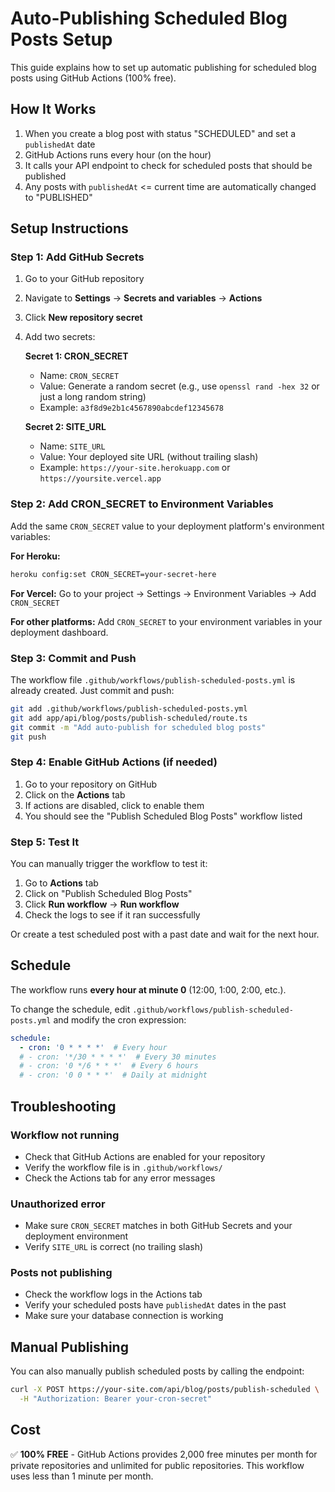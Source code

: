 # Auto-Publishing Scheduled Blog Posts Setup

This guide explains how to set up automatic publishing for scheduled blog posts using GitHub Actions (100% free).

## How It Works

1. When you create a blog post with status "SCHEDULED" and set a `publishedAt` date
2. GitHub Actions runs every hour (on the hour)
3. It calls your API endpoint to check for scheduled posts that should be published
4. Any posts with `publishedAt` <= current time are automatically changed to "PUBLISHED"

## Setup Instructions

### Step 1: Add GitHub Secrets

1. Go to your GitHub repository
2. Navigate to **Settings** → **Secrets and variables** → **Actions**
3. Click **New repository secret**
4. Add two secrets:

   **Secret 1: CRON_SECRET**
   - Name: `CRON_SECRET`
   - Value: Generate a random secret (e.g., use `openssl rand -hex 32` or just a long random string)
   - Example: `a3f8d9e2b1c4567890abcdef12345678`

   **Secret 2: SITE_URL**
   - Name: `SITE_URL`
   - Value: Your deployed site URL (without trailing slash)
   - Example: `https://your-site.herokuapp.com` or `https://yoursite.vercel.app`

### Step 2: Add CRON_SECRET to Environment Variables

Add the same `CRON_SECRET` value to your deployment platform's environment variables:

**For Heroku:**
```bash
heroku config:set CRON_SECRET=your-secret-here
```

**For Vercel:**
Go to your project → Settings → Environment Variables → Add `CRON_SECRET`

**For other platforms:**
Add `CRON_SECRET` to your environment variables in your deployment dashboard.

### Step 3: Commit and Push

The workflow file `.github/workflows/publish-scheduled-posts.yml` is already created. Just commit and push:

```bash
git add .github/workflows/publish-scheduled-posts.yml
git add app/api/blog/posts/publish-scheduled/route.ts
git commit -m "Add auto-publish for scheduled blog posts"
git push
```

### Step 4: Enable GitHub Actions (if needed)

1. Go to your repository on GitHub
2. Click on the **Actions** tab
3. If actions are disabled, click to enable them
4. You should see the "Publish Scheduled Blog Posts" workflow listed

### Step 5: Test It

You can manually trigger the workflow to test it:

1. Go to **Actions** tab
2. Click on "Publish Scheduled Blog Posts"
3. Click **Run workflow** → **Run workflow**
4. Check the logs to see if it ran successfully

Or create a test scheduled post with a past date and wait for the next hour.

## Schedule

The workflow runs **every hour at minute 0** (12:00, 1:00, 2:00, etc.).

To change the schedule, edit `.github/workflows/publish-scheduled-posts.yml` and modify the cron expression:

```yaml
schedule:
  - cron: '0 * * * *'  # Every hour
  # - cron: '*/30 * * * *'  # Every 30 minutes
  # - cron: '0 */6 * * *'  # Every 6 hours
  # - cron: '0 0 * * *'  # Daily at midnight
```

## Troubleshooting

### Workflow not running
- Check that GitHub Actions are enabled for your repository
- Verify the workflow file is in `.github/workflows/`
- Check the Actions tab for any error messages

### Unauthorized error
- Make sure `CRON_SECRET` matches in both GitHub Secrets and your deployment environment
- Verify `SITE_URL` is correct (no trailing slash)

### Posts not publishing
- Check the workflow logs in the Actions tab
- Verify your scheduled posts have `publishedAt` dates in the past
- Make sure your database connection is working

## Manual Publishing

You can also manually publish scheduled posts by calling the endpoint:

```bash
curl -X POST https://your-site.com/api/blog/posts/publish-scheduled \
  -H "Authorization: Bearer your-cron-secret"
```

## Cost

✅ **100% FREE** - GitHub Actions provides 2,000 free minutes per month for private repositories and unlimited for public repositories. This workflow uses less than 1 minute per month.